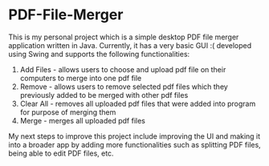 # PDF-File-Merger
This is my personal project which is a simple desktop PDF file merger application written in Java. Currently, it has a very basic GUI :( developed using Swing and supports the following functionalities: 

1. Add Files - allows users to choose and upload pdf file on their computers to merge into one pdf file
2. Remove    - allows users to remove selected pdf files which they previously added to be merged with other pdf files
3. Clear All - removes all uploaded pdf files that were added into program for purpose of merging them
4. Merge     - merges all uploaded pdf files
    
My next steps to improve this project include improving the UI and making it into a broader app by adding more functionalities such as splitting PDF files, being able to edit PDF files, etc. 
    
